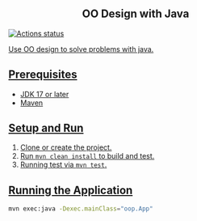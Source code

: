 <a href="#"><img alt="" src="https://raw.githubusercontent.com/lilyhe123/java-oop-practice/main/art/quote1.png"></a>

<h2 align="center">OO Design with Java</h2>

<p align="left">
	<a href="https://github.com/lilyhe123/java-oop-practice/actions/workflows/maven.yml"><img alt="Actions status" src="https://github.com/lilyhe123/java-oop-practice/actions/workflows/maven.yml/badge.svg"</a>
</p>
    
Use OO design to solve problems with java.

## Prerequisites
- JDK 17 or later
- Maven

## Setup and Run
1. Clone or create the project.
2. Run `mvn clean install` to build and test.
3. Running test via `mvn test`.

## Running the Application
```bash
mvn exec:java -Dexec.mainClass="oop.App"
